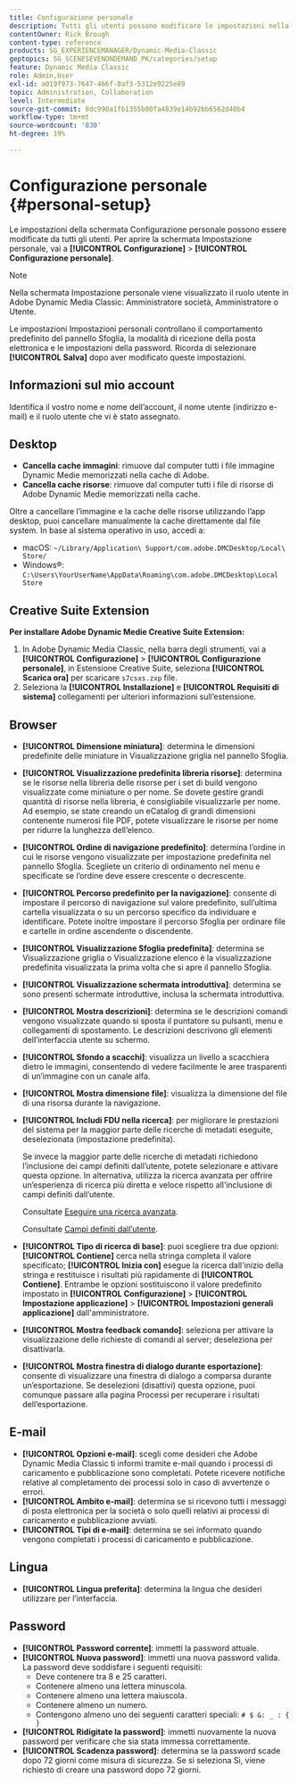 ```yaml
---
title: Configurazione personale
description: Tutti gli utenti possono modificare le impostazioni nella schermata Personal Setup (Impostazione personale) di Adobe Dynamic Media Classic.
contentOwner: Rick Brough
content-type: reference
products: SG_EXPERIENCEMANAGER/Dynamic-Media-Classic
geptopics: SG_SCENESEVENONDEMAND_PK/categories/setup
feature: Dynamic Media Classic
role: Admin,User
exl-id: a019f973-7647-466f-8af3-5312e9225e89
topic: Administration, Collaboration
level: Intermediate
source-git-commit: 8dc990a1fb1355b00fa4839e14b92bb6562d40b4
workflow-type: tm+mt
source-wordcount: '830'
ht-degree: 19%

---
```


# Configurazione personale {#personal-setup}

Le impostazioni della schermata Configurazione personale possono essere modificate da tutti gli utenti. Per aprire la schermata Impostazione personale, vai a **[!UICONTROL Configurazione]** > **[!UICONTROL Configurazione personale]**.

>[!NOTE]
>
>Nella schermata Impostazione personale viene visualizzato il ruolo utente in Adobe Dynamic Media Classic: Amministratore società, Amministratore o Utente.

Le impostazioni Impostazioni personali controllano il comportamento predefinito del pannello Sfoglia, la modalità di ricezione della posta elettronica e le impostazioni della password. Ricorda di selezionare **[!UICONTROL Salva]** dopo aver modificato queste impostazioni.

## Informazioni sul mio account

Identifica il vostro nome e nome dell’account, il nome utente (indirizzo e-mail) e il ruolo utente che vi è stato assegnato.

## Desktop

* **Cancella cache immagini**: rimuove dal computer tutti i file immagine Dynamic Medie memorizzati nella cache di Adobe.
* **Cancella cache risorse**: rimuove dal computer tutti i file di risorse di Adobe Dynamic Medie memorizzati nella cache.

Oltre a cancellare l’immagine e la cache delle risorse utilizzando l’app desktop, puoi cancellare manualmente la cache direttamente dal file system. In base al sistema operativo in uso, accedi a:

* macOS: `~/Library/Application\ Support/com.adobe.DMCDesktop/Local\ Store/`
* Windows®: `C:\Users\YourUserName\AppData\Roaming\com.adobe.DMCDesktop\Local Store`

## Creative Suite Extension

**Per installare Adobe Dynamic Medie Creative Suite Extension:**

1. In Adobe Dynamic Media Classic, nella barra degli strumenti, vai a **[!UICONTROL Configurazione]** > **[!UICONTROL Configurazione personale]**, in Estensione Creative Suite, seleziona **[!UICONTROL Scarica ora]** per scaricare `s7csxs.zxp` file.
1. Seleziona la **[!UICONTROL Installazione]** e **[!UICONTROL Requisiti di sistema]** collegamenti per ulteriori informazioni sull’estensione.

<!--    A readme file is included at the root of the unzipped file to provide you with additional information about the extension.

1. Depending on your installed operating system, do one of the following: -->

<!-- #### Windows

|If you are running|Do this|
|--- |--- |
|Adobe Illustrator 18 in Adobe Creative Cloud 2014|<ul><li>From the root of the unzipped folder, select CC-2014.</li><li>Depending on the bit version of Adobe Illustrator that you are using, select win32 or win64.</li><li>Select libraries > flame, and then copy `aflame.dll` to Adobe Illustrator's executable folder. For example, `C:\Program Files\Adobe\Adobe Illustrator CC 2014\Support Files\Contents\Windows`. </li></ul><br/>**Note**: This example path is for the 64-bit location; the 32-bit location may fall under Program Files (x86) instead. <br/><ul><li>Return to the same libraries folder, select flamingo, and then copy `aflamingo.dll` to the same Adobe Illustrator executable folder that you used in the previous step. </li><li>Return to the win32 or win64 folder that you selected in step 2, and then copy `AdobeS7FXGFileFormat.aip` to Adobe Illustrator's plug-ins folder. For example, `C:\Program Files\Adobe\Adobe Illustrator CC 2014\Plug-ins\Illustrator Formats`. </li></ul> <br/>**Note**: This example path is for the 64-bit location; the 32-bit location may fall under Program Files (x86) instead.|
|Adobe Illustrator 17 in Adobe Creative Cloud|<ul><li>From the root of the unzipped folder, select CC. </li><li>Depending on the bit version of Adobe Illustrator that you are using, select win32 or win64.</li><li> Copy `AdobeS7FXGFileFormat.aip` to Adobe Illustrator's plug-ins folder. For example, `C:\Program Files\Adobe\Adobe Illustrator CC (64 Bit)\Plug-ins\Illustrator Formats`.</li></ul><br/>**Note**: This example path is for the 64-bit location; the 32-bit location may fall under Program Files (x86) instead.|
|Adobe Illustrator 16 in Adobe Creative Suite 6|<ul><li>From the root of the unzipped folder, select 6.0. </li><li>Depending on the bit version of Adobe Illustrator that you are using, select win32 or win64. </li><li>Copy AdobeS7FXGFileFormat.aip to Adobe Illustrator's plug-ins folder. For example, `C:\Program Files\Adobe\Adobe Illustrator CS6 (64 Bit)\Plug-ins\Illustrator Formats`.</li></ul><br/>**Note**: This example path is for the 64-bit location; the 32-bit location may fall under Program Files (x86) instead.|

#### Mac

|If you are running|Do this|
|--- |--- |
|Adobe Illustrator 18 in Adobe Creative Cloud 2014|<ul><li>From the root of the unzipped folder, select CC-2014 > mac64.</li><li>Select libraries > flame, and then copy the `aflame.framework` folder to Adobe Illustrator package contents folder. For example, `/Applications/Adobe Illustrator CC 2014/ Illustrator.app/Contents/Frameworks/`. (To open Adobe Illustrator's package contents folder, right-select on the Adobe illustrator CC 2014 icon and select Show Package Contents from context menu).</li><li>Return to the same libraries folder, select `flamingo`, and then copy the `aflamingo.framework` folder to the same Adobe Illustrator package contents folder that you used in the previous step.</li><li>Return to the mac64 folder that you selected in step 1, and then copy the `AdobeS7FXGFileFormat.aip` folder to Adobe Illustrator's plug-in folder. For example, `/Applications/Adobe Illustrator CC 2014/Plug-ins/Illustrator Formats/`.</li></ul><br/>|
|Adobe Illustrator 17 in Adobe Creative Cloud|<ul><li>From the root of the unzipped folder, select CC > mac64</li><li>Copy the `AdobeS7FXGFileFormat.aip` folder to Adobe Illustrator's plug-in folder. For example, `/Applications/Adobe Illustrator CC/Plug-ins/Illustrator Formats/`.</li></ul><br/>|
|Adobe Illustrator 16 in Adobe Creative Suite 6|<ul><li>From the root of the unzipped folder, select 6.0 > mac64</li><li>Copy the `AdobeS7FXGFileFormat.aip` folder to Adobe Illustrator's plug-in folder. For example, `/Applications/Adobe Illustrator CS6/Plug-ins/Illustrator Formats/`.</li></ul>|

The plug-in is now available for you to use in Adobe Illustrator. -->

## Browser

* **[!UICONTROL Dimensione miniatura]**: determina le dimensioni predefinite delle miniature in Visualizzazione griglia nel pannello Sfoglia.
* **[!UICONTROL Visualizzazione predefinita libreria risorse]**: determina se le risorse nella libreria delle risorse per i set di build vengono visualizzate come miniature o per nome. Se dovete gestire grandi quantità di risorse nella libreria, è consigliabile visualizzarle per nome. Ad esempio, se state creando un eCatalog di grandi dimensioni contenente numerosi file PDF, potete visualizzare le risorse per nome per ridurre la lunghezza dell’elenco.
* **[!UICONTROL Ordine di navigazione predefinito]**: determina l’ordine in cui le risorse vengono visualizzate per impostazione predefinita nel pannello Sfoglia. Scegliete un criterio di ordinamento nel menu e specificate se l’ordine deve essere crescente o decrescente.
* **[!UICONTROL Percorso predefinito per la navigazione]**: consente di impostare il percorso di navigazione sul valore predefinito, sull’ultima cartella visualizzata o su un percorso specifico da individuare e identificare. Potete inoltre impostare il percorso Sfoglia per ordinare file e cartelle in ordine ascendente o discendente.
* **[!UICONTROL Visualizzazione Sfoglia predefinita]**: determina se Visualizzazione griglia o Visualizzazione elenco è la visualizzazione predefinita visualizzata la prima volta che si apre il pannello Sfoglia.
* **[!UICONTROL Visualizzazione schermata introduttiva]**: determina se sono presenti schermate introduttive, inclusa la schermata introduttiva.
* **[!UICONTROL Mostra descrizioni]**: determina se le descrizioni comandi vengono visualizzate quando si sposta il puntatore su pulsanti, menu e collegamenti di spostamento. Le descrizioni descrivono gli elementi dell’interfaccia utente su schermo.
* **[!UICONTROL Sfondo a scacchi]**: visualizza un livello a scacchiera dietro le immagini, consentendo di vedere facilmente le aree trasparenti di un’immagine con un canale alfa.
* **[!UICONTROL Mostra dimensione file]**: visualizza la dimensione del file di una risorsa durante la navigazione.
* **[!UICONTROL Includi FDU nella ricerca]**: per migliorare le prestazioni del sistema per la maggior parte delle ricerche di metadati eseguite, deselezionata (impostazione predefinita).

  Se invece la maggior parte delle ricerche di metadati richiedono l’inclusione dei campi definiti dall’utente, potete selezionare e attivare questa opzione. In alternativa, utilizza la ricerca avanzata per offrire un’esperienza di ricerca più diretta e veloce rispetto all’inclusione di campi definiti dall’utente.

  Consultate [Eseguire una ricerca avanzata](searching-assets.md#conducting_an_advanced_search).

  Consultate [Campi definiti dall’utente](application-setup.md#user_defined_fields).

* **[!UICONTROL Tipo di ricerca di base]**: puoi scegliere tra due opzioni: **[!UICONTROL Contiene]** cerca nella stringa completa il valore specificato; **[!UICONTROL Inizia con]** esegue la ricerca dall&#39;inizio della stringa e restituisce i risultati più rapidamente di **[!UICONTROL Contiene]**. Entrambe le opzioni sostituiscono il valore predefinito impostato in **[!UICONTROL Configurazione]** > **[!UICONTROL Impostazione applicazione]** > **[!UICONTROL Impostazioni generali applicazione]** dall&#39;amministratore.
* **[!UICONTROL Mostra feedback comando]**: seleziona per attivare la visualizzazione delle richieste di comandi al server; deseleziona per disattivarla.
* **[!UICONTROL Mostra finestra di dialogo durante esportazione]**: consente di visualizzare una finestra di dialogo a comparsa durante un’esportazione. Se deselezioni (disattivi) questa opzione, puoi comunque passare alla pagina Processi per recuperare i risultati dell’esportazione.

## E-mail

* **[!UICONTROL Opzioni e-mail]**: scegli come desideri che Adobe Dynamic Media Classic ti informi tramite e-mail quando i processi di caricamento e pubblicazione sono completati. Potete ricevere notifiche relative al completamento dei processi solo in caso di avvertenze o errori.
* **[!UICONTROL Ambito e-mail]**: determina se si ricevono tutti i messaggi di posta elettronica per la società o solo quelli relativi ai processi di caricamento e pubblicazione avviati.
* **[!UICONTROL Tipi di e-mail]**: determina se sei informato quando vengono completati i processi di caricamento e pubblicazione.

## Lingua

* **[!UICONTROL Lingua preferita]**: determina la lingua che desideri utilizzare per l’interfaccia.

## Password

* **[!UICONTROL Password corrente]**: immetti la password attuale.
* **[!UICONTROL Nuova password]**: immetti una nuova password valida. La password deve soddisfare i seguenti requisiti:
   * Deve contenere tra 8 e 25 caratteri.
   * Contenere almeno una lettera minuscola.
   * Contenere almeno una lettera maiuscola.
   * Contenere almeno un numero.
   * Contengono almeno uno dei seguenti caratteri speciali: `# $ &: _ : { }`
* **[!UICONTROL Ridigitate la password]**: immetti nuovamente la nuova password per verificare che sia stata immessa correttamente.
* **[!UICONTROL Scadenza password]**: determina se la password scade dopo 72 giorni come misura di sicurezza. Se si seleziona Sì, viene richiesto di creare una password dopo 72 giorni.
